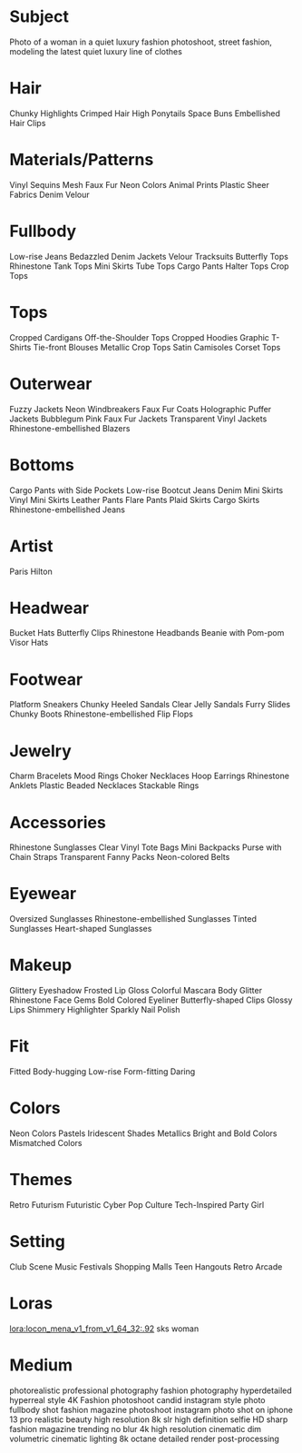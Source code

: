 # Subject
Photo of a woman in a quiet luxury fashion photoshoot, street fashion, modeling the latest quiet luxury line of clothes

# Hair
Chunky Highlights
Crimped Hair
High Ponytails
Space Buns
Embellished Hair Clips

# Materials/Patterns
Vinyl
Sequins
Mesh
Faux Fur
Neon Colors
Animal Prints
Plastic
Sheer Fabrics
Denim
Velour

# Fullbody
Low-rise Jeans
Bedazzled Denim Jackets
Velour Tracksuits
Butterfly Tops
Rhinestone Tank Tops
Mini Skirts
Tube Tops
Cargo Pants
Halter Tops
Crop Tops

# Tops
Cropped Cardigans
Off-the-Shoulder Tops
Cropped Hoodies
Graphic T-Shirts
Tie-front Blouses
Metallic Crop Tops
Satin Camisoles
Corset Tops

# Outerwear
Fuzzy Jackets
Neon Windbreakers
Faux Fur Coats
Holographic Puffer Jackets
Bubblegum Pink Faux Fur Jackets
Transparent Vinyl Jackets
Rhinestone-embellished Blazers

# Bottoms
Cargo Pants with Side Pockets
Low-rise Bootcut Jeans
Denim Mini Skirts
Vinyl Mini Skirts
Leather Pants
Flare Pants
Plaid Skirts
Cargo Skirts
Rhinestone-embellished Jeans

# Artist
Paris Hilton

# Headwear
Bucket Hats
Butterfly Clips
Rhinestone Headbands
Beanie with Pom-pom
Visor Hats

# Footwear
Platform Sneakers
Chunky Heeled Sandals
Clear Jelly Sandals
Furry Slides
Chunky Boots
Rhinestone-embellished Flip Flops

# Jewelry
Charm Bracelets
Mood Rings
Choker Necklaces
Hoop Earrings
Rhinestone Anklets
Plastic Beaded Necklaces
Stackable Rings

# Accessories
Rhinestone Sunglasses
Clear Vinyl Tote Bags
Mini Backpacks
Purse with Chain Straps
Transparent Fanny Packs
Neon-colored Belts

# Eyewear
Oversized Sunglasses
Rhinestone-embellished Sunglasses
Tinted Sunglasses
Heart-shaped Sunglasses

# Makeup
Glittery Eyeshadow
Frosted Lip Gloss
Colorful Mascara
Body Glitter
Rhinestone Face Gems
Bold Colored Eyeliner
Butterfly-shaped Clips
Glossy Lips
Shimmery Highlighter
Sparkly Nail Polish

# Fit
Fitted
Body-hugging
Low-rise
Form-fitting
Daring

# Colors
Neon Colors
Pastels
Iridescent Shades
Metallics
Bright and Bold Colors
Mismatched Colors

# Themes
Retro Futurism
Futuristic
Cyber
Pop Culture
Tech-Inspired
Party Girl

# Setting
Club Scene
Music Festivals
Shopping Malls
Teen Hangouts
Retro Arcade




# Loras
<lora:locon_mena_v1_from_v1_64_32:.92> sks woman

# Medium
photorealistic
professional photography
fashion photography
hyperdetailed
hyperreal style
4K
Fashion photoshoot
candid instagram style photo
fullbody shot
fashion magazine photoshoot
instagram photo
shot on iphone 13 pro
realistic beauty
high resolution
8k
slr
high definition
selfie
HD
sharp
fashion magazine trending
no blur
4k high resolution
cinematic
dim volumetric cinematic lighting
8k octane detailed render
post-processing